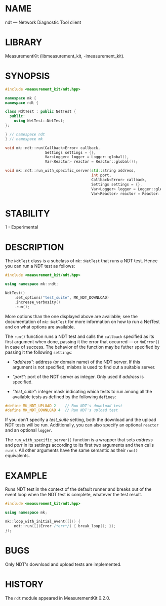 # NAME
ndt &mdash; Network Diagnostic Tool client

# LIBRARY
MeasurementKit (libmeasurement_kit, -lmeasurement_kit).

# SYNOPSIS
```C++
#include <measurement_kit/ndt.hpp>

namespace mk {
namespace ndt {

class NdtTest : public NetTest {
  public:
    using NetTest::NetTest;
};

} // namespace ndt
} // namespace mk

void mk::ndt::run(Callback<Error> callback,
                  Settings settings = {},
                  Var<Logger> logger = Logger::global(),
                  Var<Reactor> reactor = Reactor::global());

void mk::ndt::run_with_specific_server(std::string address,
                                       int port,
                                       Callback<Error> callback,
                                       Settings settings = {},
                                       Var<Logger> logger = Logger::global(),
                                       Var<Reactor> reactor = Reactor::global());
```

# STABILITY

1 - Experimental

# DESCRIPTION

The `NdtTest` class is a subclass of `mk::NetTest` that runs a NDT test. Hence you
can run a NDT test as follows:

```C++
#include <measurement_kit/ndt.hpp>

using namespace mk::ndt;

NdtTest()
    .set_options("test_suite", MK_NDT_DOWNLOAD)
    .increase_verbosity()
    .run();
```

More options than the one displayed above are available; see the documentation of
`mk::NetTest` for more information on how to run a NetTest and on what options are
available.

The `run()` function runs a NDT test and calls the `callback` specified as its first
argument when done, passing it the error that occurred &mdash; or `NoError()` in case
of success. The behavior of the function may be futher specified by passing it the
following `settings`:

- *"address"*: address (or domain name) of the NDT server. If this argument is not
  specified, mlabns is used to find out a suitable server.

- *"port"*: port of the NDT server as integer. Only used if *address* is specified.

- *"test_suite"*: integer mask indicating which tests to run among all the available
  tests as defined by the following `define`s:

```C++
#define MK_NDT_UPLOAD 2    // Run NDT's download test
#define MK_NDT_DOWNLOAD 4  // Run NDT's upload test
```

If you don't specify a *test_suite* setting, both the download and the upload NDT
tests will be run. Additionally, you can also specify an optional `reactor` and
an optional `logger`.

The `run_with_specific_server()` function is a wrapper that sets *address* and *port*
in its settings according to its first two arguments and then calls `run()`. All other
arguments have the same semantic as their `run()` equivalents.

# EXAMPLE

Runs NDT test in the context of the default runner and breaks out of the event loop
when the NDT test is complete, whatever the test result.

```C++
#include <measurement_kit/ndt.hpp>

using namespace mk;

mk::loop_with_initial_event([]() {
    ndt::run([](Error /*err*/) { break_loop(); });
});
```

# BUGS

Only NDT's download and upload tests are implemented.

# HISTORY

The `ndt` module appeared in MeasurementKit 0.2.0.
